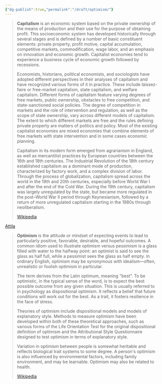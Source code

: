 ```yaml
---
{"dg-publish":true,"permalink":"/draft/optimism/"}
---
```


> **Capitalism** is an economic system based on the private ownership of the means of production and their use for the purpose of obtaining profit. This socioeconomic system has developed historically through several stages and is defined by a number of basic constituent elements: private property, profit motive, capital accumulation, competitive markets, commodification, wage labor, and an emphasis on innovation and economic growth. Capitalist economies tend to experience a business cycle of economic growth followed by recessions.
>
> Economists, historians, political economists, and sociologists have adopted different perspectives in their analyses of capitalism and have recognized various forms of it in practice. These include laissez-faire or free-market capitalism, state capitalism, and welfare capitalism. Different forms of capitalism feature varying degrees of free markets, public ownership, obstacles to free competition, and state-sanctioned social policies. The degree of competition in markets and the role of intervention and regulation, as well as the scope of state ownership, vary across different models of capitalism. The extent to which different markets are free and the rules defining private property are matters of politics and policy. Most of the existing capitalist economies are mixed economies that combine elements of free markets with state intervention and in some cases economic planning.
>
> Capitalism in its modern form emerged from agrarianism in England, as well as mercantilist practices by European countries between the 16th and 18th centuries. The Industrial Revolution of the 18th century established capitalism as a dominant mode of production, characterized by factory work, and a complex division of labor. Through the process of globalization, capitalism spread across the world in the 19th and 20th centuries, especially before World War I and after the end of the Cold War. During the 19th century, capitalism was largely unregulated by the state, but became more regulated in the post–World War II period through Keynesianism, followed by a return of more unregulated capitalism starting in the 1980s through neoliberalism.
>
> [Wikipedia](https://en.wikipedia.org/wiki/Capitalism)

[Attila](https://en.wikipedia.org/wiki/Attila)

> **Optimism** is the attitude or mindset of expecting events to lead to particularly positive, favorable, desirable, and hopeful outcomes. A common idiom used to illustrate optimism versus pessimism is a glass filled with water to the halfway point: an optimist is said to see the glass as half full, while a pessimist sees the glass as half empty. In ordinary English, optimism may be synonymous with idealism—often, unrealistic or foolish optimism in particular.
>
> The term derives from the Latin optimum, meaning "best". To be optimistic, in the typical sense of the word, is to expect the best possible outcome from any given situation. This is usually referred to in psychology as dispositional optimism. It reflects a belief that future conditions will work out for the best. As a trait, it fosters resilience in the face of stress.
>
> Theories of optimism include dispositional models and models of explanatory style. Methods to measure optimism have been developed within both of these theoretical approaches, such as various forms of the Life Orientation Test for the original dispositional definition of optimism and the Attributional Style Questionnaire designed to test optimism in terms of explanatory style.
>
> Variation in optimism between people is somewhat heritable and reflects biological trait systems to some degree. A person's optimism is also influenced by environmental factors, including family environment, and may be learnable. Optimism may also be related to health.
>
> [Wikipedia](https://en.wikipedia.org/wiki/Optimism)